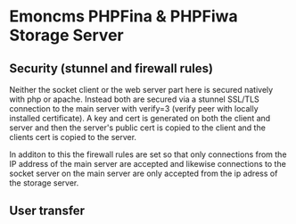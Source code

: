 # Emoncms PHPFina & PHPFiwa Storage Server

## Security (stunnel and firewall rules)

Neither the socket client or the web server part here is secured natively with php or apache. Instead both are secured via a stunnel SSL/TLS connection to the main server with verify=3 (verify peer with locally installed certificate). A key and cert is generated on both the client and server and then the server's public cert is copied to the client and the clients cert is copied to the server.

In additon to this the firewall rules are set so that only connections from the IP address of the main server are accepted and likewise connections to the socket server on the main server are only accepted from the ip adress of the storage server.

## User transfer



